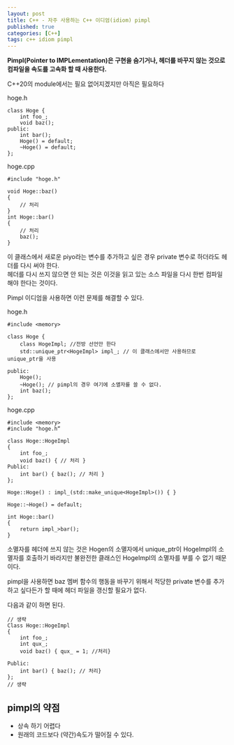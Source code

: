 ```yaml
---
layout: post
title: C++ - 자주 사용하는 C++ 이디엄(idiom) pimpl
published: true
categories: [C++]
tags: c++ idiom pimpl
---
```

**Pimpl(Pointer to IMPLementation)은 구현을 숨기거나, 헤더를 바꾸지 않는 것으로 컴파일을 속도를 고속화 할 때 사용한다.**  
  
C++20의 module에서는 필요 없어지겠지만 아직은 필요하다  
  
hoge.h  
```
class Hoge {
    int foo_;
    void baz();
public:
    int bar();
    Hoge() = default;
    ~Hoge() = default;
};
```  
  
hoge.cpp  
```
#include "hoge.h"

void Hoge::baz()
{
    // 처리
}
int Hoge::bar()
{
    // 처리
    baz();
}
```  
  
이 클래스에서 새로운 piyo라는 변수를 추가하고 싶은 경우 private 변수로 하더라도 헤더를 다시 써야 한다.  
헤더를 다시 쓰지 않으면 안 되는 것은 이것을 읽고 있는 소스 파일을 다시 한번 컴파일 해야 한다는 것이다.   
  
Pimpl 이디엄을 사용하면 이런 문제를 해결할 수 있다.  
  
hoge.h  
```
#include <memory>

class Hoge {
    class HogeImpl; //전방 선언만 한다
    std::unique_ptr<HogeImpl> impl_; // 이 클래스에서만 사용하므로 unique_ptr을 사용

public:
    Hoge(); 
    ~Hoge(); // pimpl의 경우 여기에 소멸자를 쓸 수 없다.
    int baz();
};  
```
  
hoge.cpp  
```
#include <memory>
#include "hoge.h“

class Hoge::HogeImpl
{
    int foo_;
    void baz() { // 처리 }
Public:
    int bar() { baz(); // 처리 }
};

Hoge::Hoge() : impl_(std::make_unique<HogeImpl>()) { }

Hoge::~Hoge() = default;

int Hoge::bar()
{
    return impl_>bar();
}
```
  
  
소멸자를 헤더에 쓰지 않는 것은 Hogen의 소멸자에서 unique_ptr이 HogeImpl의 소멸자를 호출하기 바라지만 불완전한 클래스인 HogeImpl의 소멸자를 부를 수 없기 때문이다.  
  
pimpl을 사용하면 baz 멤버 함수의 행동을 바꾸기 위해서 적당한 private 변수를 추가하고 싶다든가 할 때에 헤더 파일을 갱신할 필요가 없다.  
  
다음과 같이 하면 된다.  
```
// 생략
Class Hoge::HogeImpl
{
    int foo_;
    int qux_;
    void baz() { qux_ = 1; //처리}

Public:
    int bar() { baz(); // 처리}
};
// 생략
```
  
  
## pimpl의 약점
- 상속 하기 어렵다 
- 원래의 코드보다 (약간)속도가 떨어질 수 있다.
  